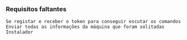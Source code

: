 ###  Requisitos faltantes
```
Se registar e receber o token para conseguir escutar os comandos
Enviar todas as informações da máquina que foram solitadas
Instalador
```